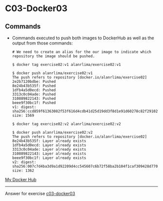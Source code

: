 # C03-Docker03

## Commands

- Commands executed to push both images to DockerHub as well as the output from those commands:

    ```
    # We need to create an alias for the our image to indicate which repository the image should be pushed.
    
    $ docker tag exercise02:v1 alanrlima/exercise02:v1

    $ docker push alanrlima/exercise02:v1
    The push refers to repository [docker.io/alanrlima/exercise02]
    2e2b7120bdbe: Pushed
    8e24b43b535f: Pushed
    1dfb4a5d0ecd: Pushed
    3313c0c04ade: Pushed
    310889822143: Pushed
    beee9f30bc1f: Pushed
    v1: digest: sha256:ccd859f61363082f53f616d4cdb41d25d19dd3f8d1e91d60278c82f29102f664 size: 1569

    $ docker tag exercise02:v2 alanrlima/exercise02:v2

    $ docker push alanrlima/exercise02:v2
    The push refers to repository [docker.io/alanrlima/exercise02]
    8e24b43b535f: Layer already exists
    1dfb4a5d0ecd: Layer already exists
    3313c0c04ade: Layer already exists
    310889822143: Layer already exists
    beee9f30bc1f: Layer already exists
    v2: digest: sha256:007c7d4ba3d9a1d92209d4cc545607c6b72f58ba2b104f1caf309428d770680a size: 1362
    ```

[My Docker Hub](https://hub.docker.com/repository/docker/alanrlima/exercise02)

***
Answer for exercise [c03-docker03](https://github.com/devopsacademyau/academy/blob/af3225a3436f263164e8daebc6bbd1ef3122b900/classes/03class/exercises/c03-docker03/README.md)